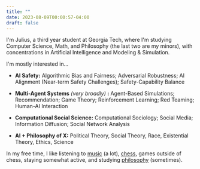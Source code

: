 ```yaml
---
title: ""
date: 2023-08-09T00:00:57-04:00
draft: false
---
```

I'm Julius, a third year student at Georgia Tech, where I'm studying Computer Science, Math, and Philosophy (the last two are my minors), with concentrations in Artificial Intelligence and Modeling & Simulation.

I'm mostly interested in...

- **AI Safety:** Algorithmic Bias and Fairness; Adversarial Robustness; AI Alignment (Near-term Safety Challenges); Safety-Capability Balance

- **Multi-Agent Systems** _(very broadly)_ **:** Agent-Based Simulations; Recommendation; Game Theory; Reinforcement Learning; Red Teaming; Human-AI Interaction

- **Computational Social Science:** Computational Sociology; Social Media; Information Diffusion; Social Network Analysis

- **AI + Philosophy of X:** Political Theory, Social Theory, Race, Existential Theory, Ethics, Science

In my free time, I like listening to [music](https://1001albumsgenerator.com/shares/66e2590579338f0c0391913f) (a lot), [chess](https://www.chess.com/member/juliusdcreator), games outside of chess, staying somewhat active, and studying [philosophy]() (sometimes).

